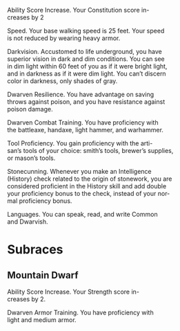 Ability Score Increase. Your Constitution score in-  
creases by 2

Speed. Your base walking speed is 25 feet. Your speed  
is not reduced by wearing heavy armor.  

Darkvision. Accustomed to life underground, you have  
superior vision in dark and dim conditions. You can see  
in dim light within 60 feet of you as if it were bright light,  
and in darkness as if it were dim light. You can’t discern  
color in darkness, only shades of gray.  

Dwarven Resilience. You have advantage on saving  
throws against poison, and you have resistance against  
poison damage.  

Dwarven Combat Training. You have proficiency with  
the battleaxe, handaxe, light hammer, and warhammer.  

Tool Proficiency. You gain proficiency with the arti-  
san’s tools of your choice: smith’s tools, brewer’s supplies,  
or mason’s tools.  

Stonecunning. Whenever you make an Intelligence  
(History) check related to the origin of stonework, you are  
considered proficient in the History skill and add double  
your proficiency bonus to the check, instead of your nor-  
mal proficiency bonus.

Languages. You can speak, read, and write Common  
and Dwarvish. 

# Subraces
## Mountain Dwarf
Ability Score Increase. Your Strength score in-  
creases by 2.  

Dwarven Armor Training. You have proficiency with  
light and medium armor.